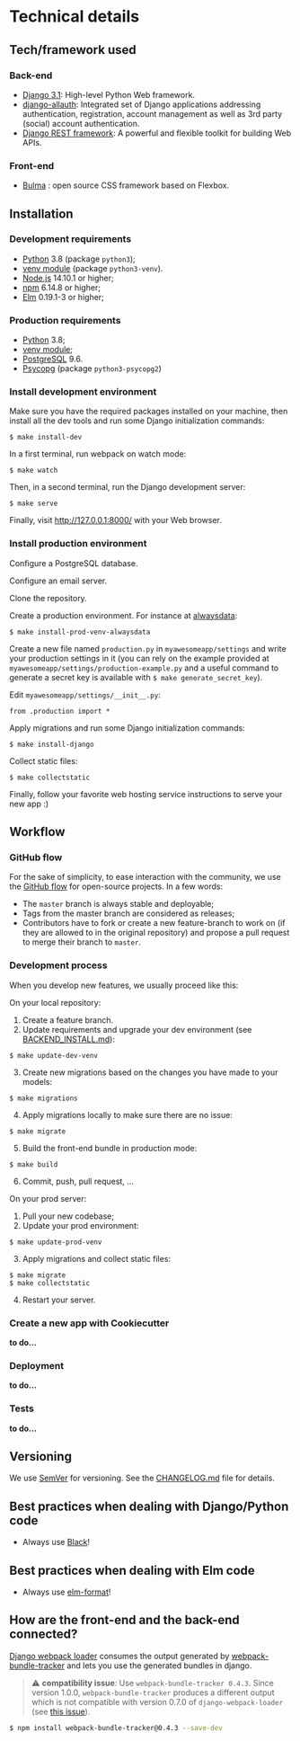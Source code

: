 # Technical details

## Tech/framework used

### Back-end
* [Django 3.1](https://www.djangoproject.com/): High-level Python Web framework.
* [django-allauth](https://github.com/pennersr/django-allauth): Integrated set of Django applications addressing authentication, registration, account management as well as 3rd party (social) account authentication.
* [Django REST framework](https://www.django-rest-framework.org/): A powerful and flexible toolkit for building Web APIs.

### Front-end
* [Bulma](bulma.io/) : open source CSS framework based on Flexbox.


## Installation

### Development requirements
* [Python](https://www.python.org/) 3.8 (package `python3`);
* [venv module](https://docs.python.org/fr/3/library/venv.html) (package `python3-venv`).
* [Node.js](https://nodejs.org) 14.10.1 or higher;
* [npm](https://www.npmjs.com/) 6.14.8 or higher;
* [Elm](https://elm-lang.org/) 0.19.1-3 or higher;

### Production requirements
* [Python](https://www.python.org/) 3.8;
* [venv module](https://docs.python.org/fr/3/library/venv.html);
* [PostgreSQL](https://www.postgresql.org/) 9.6.
* [Psycopg](https://www.psycopg.org/) (package `python3-psycopg2`)

### Install development environment
Make sure you have the required packages installed on your machine, then install all the dev tools and run some Django initialization commands:
```
$ make install-dev
```
In a first terminal, run webpack on watch mode:
```
$ make watch
```
Then, in a second terminal, run the Django development server:
```
$ make serve
```
Finally, visit http://127.0.0.1:8000/ with your Web browser.

### Install production environment

Configure a PostgreSQL database.

Configure an email server.

Clone the repository.

Create a production environment. For instance at [alwaysdata](https://www.alwaysdata.com):
```
$ make install-prod-venv-alwaysdata
```

Create a new file named `production.py` in `myawesomeapp/settings` and write your production settings in it (you can rely on the example provided at `myawesomeapp/settings/production-example.py` and a useful command to generate a secret key is available with `$ make generate_secret_key`).

Edit `myawesomeapp/settings/__init__.py`:
```
from .production import *
```

Apply migrations and run some Django initialization commands:
```
$ make install-django
```

Collect static files:
```
$ make collectstatic
```

Finally, follow your favorite web hosting service instructions to serve your new app :)


## Workflow

### GitHub flow
For the sake of simplicity, to ease interaction with the community, we use the [GitHub flow](https://guides.github.com/introduction/flow/index.html) for open-source projects. In a few words:
* The `master` branch is always stable and deployable;
* Tags from the master branch are considered as releases;
* Contributors have to fork or create a new feature-branch to work on (if they are allowed to in the original repository) and propose a pull request to merge their branch to `master`.

### Development process
When you develop new features, we usually proceed like this:

On your local repository:
1. Create a feature branch.
2. Update requirements and upgrade your dev environment (see [BACKEND_INSTALL.md](BACKEND_INSTALL.md)):
```
$ make update-dev-venv
```
3. Create new migrations based on the changes you have made to your models:
```
$ make migrations
```
4. Apply migrations locally to make sure there are no issue:
```
$ make migrate
```
5. Build the front-end bundle in production mode:
```
$ make build
```
6. Commit, push, pull request, ...

On your prod server:
1. Pull your new codebase;
2. Update your prod environment:
```
$ make update-prod-venv
```
3. Apply migrations and collect static files:
```
$ make migrate
$ make collectstatic
```
4. Restart your server.

### Create a new app with Cookiecutter
__to do...__

### Deployment
__to do...__

### Tests
__to do...__


## Versioning
We use [SemVer](http://semver.org/) for versioning. See the [CHANGELOG.md](CHANGELOG.md) file for details.


## Best practices when dealing with Django/Python code
* Always use [Black](https://black.readthedocs.io/en/stable/)!


## Best practices when dealing with Elm code
* Always use [elm-format](https://elm-lang.org/)!


## How are the front-end and the back-end connected?
[Django webpack loader](https://github.com/owais/django-webpack-loader) consumes the output generated by [webpack-bundle-tracker](https://github.com/owais/webpack-bundle-tracker) and lets you use the generated bundles in django.

> :warning: **compatibility issue**: Use `webpack-bundle-tracker 0.4.3`.
Since version 1.0.0, `webpack-bundle-tracker` produces a different output which is not compatible with version 0.7.0 of `django-webpack-loader` (see [this issue](https://github.com/owais/django-webpack-loader/issues/227)).
```bash
$ npm install webpack-bundle-tracker@0.4.3 --save-dev
```
